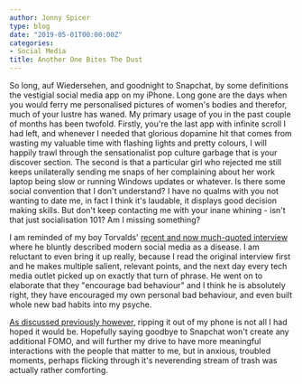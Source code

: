 ```yaml
---
author: Jonny Spicer
type: blog
date: "2019-05-01T00:00:00Z"
categories:
- Social Media
title: Another One Bites The Dust
---
```

So long, auf Wiedersehen, and goodnight to Snapchat, by some definitions the
vestigial social media app on my iPhone. Long gone are the days when you would
ferry me personalised pictures of women's bodies and therefor, much of your
lustre has waned. My primary usage of you in the past couple of months has been twofold.
Firstly, you're the last app with infinite scroll I had left, and whenever I
needed that glorious dopamine hit that comes from wasting my valuable time with
flashing lights and pretty colours, I will happily trawl through the sensationalist
pop culture garbage that is your discover section. The second is that a particular girl
who rejected me still keeps unilaterally sending me snaps of her complaining about
her work laptop being slow or running Windows updates or whatever. Is there some
social convention that I don't understand? I have no qualms with you not wanting
to date me, in fact I think it's laudable, it displays good decision making skills.
But don't keep contacting me with your inane whining - isn't that just socialisation 101?
Am I missing something?

I am reminded of my boy Torvalds' [recent and now much-quoted interview](https://www.linuxjournal.com/content/25-years-later-interview-linus-torvalds) where he bluntly described modern social media as a disease. I am
reluctant to even bring it up really, because I read the original interview first
and he makes multiple salient, relevant points, and the next day every tech media
outlet picked up on exactly that turn of phrase. He went on to elaborate that
they "encourage bad behaviour" and I think he is absolutely right, they have
encouraged my own personal bad behaviour, and even built whole new bad habits
into my psyche.

[As discussed previously however,](/blog/missing-social-media)
ripping it out of my phone is not all I had hoped it would be. Hopefully saying
goodbye to Snapchat won't create any additional FOMO, and will further my
drive to have more meaningful interactions with the people that matter to me, but
in anxious, troubled moments, perhaps flicking through it's neverending stream
of trash was actually rather comforting.
